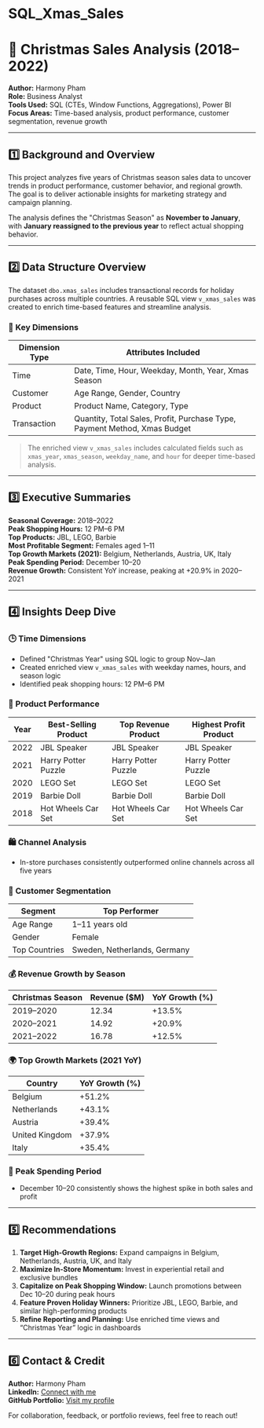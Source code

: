 # SQL_Xmas_Sales

# 🎄 Christmas Sales Analysis (2018–2022)

**Author:** Harmony Pham  
**Role:** Business Analyst  
**Tools Used:** SQL (CTEs, Window Functions, Aggregations), Power BI  
**Focus Areas:** Time-based analysis, product performance, customer segmentation, revenue growth

---

## 1️⃣ Background and Overview

This project analyzes five years of Christmas season sales data to uncover trends in product performance, customer behavior, and regional growth. The goal is to deliver actionable insights for marketing strategy and campaign planning.

The analysis defines the "Christmas Season" as **November to January**, with **January reassigned to the previous year** to reflect actual shopping behavior.

---

## 2️⃣ Data Structure Overview

The dataset `dbo.xmas_sales` includes transactional records for holiday purchases across multiple countries. A reusable SQL view `v_xmas_sales` was created to enrich time-based features and streamline analysis.

### 📁 Key Dimensions

| Dimension Type     | Attributes Included                                      |
|--------------------|----------------------------------------------------------|
| Time               | Date, Time, Hour, Weekday, Month, Year, Xmas Season      |
| Customer           | Age Range, Gender, Country                               |
| Product            | Product Name, Category, Type                             |
| Transaction        | Quantity, Total Sales, Profit, Purchase Type, Payment Method, Xmas Budget |

> The enriched view `v_xmas_sales` includes calculated fields such as `xmas_year`, `xmas_season`, `weekday_name`, and `hour` for deeper time-based analysis.

---

## 3️⃣ Executive Summaries

**Seasonal Coverage:** 2018–2022  
**Peak Shopping Hours:** 12 PM–6 PM  
**Top Products:** JBL, LEGO, Barbie  
**Most Profitable Segment:** Females aged 1–11  
**Top Growth Markets (2021):** Belgium, Netherlands, Austria, UK, Italy  
**Peak Spending Period:** December 10–20  
**Revenue Growth:** Consistent YoY increase, peaking at +20.9% in 2020–2021

---

## 4️⃣ Insights Deep Dive

### 🕒 Time Dimensions
- Defined "Christmas Year" using SQL logic to group Nov–Jan
- Created enriched view `v_xmas_sales` with weekday names, hours, and season logic
- Identified peak shopping hours: 12 PM–6 PM

### 🧸 Product Performance

| Year | Best-Selling Product | Top Revenue Product | Highest Profit Product |
|------|----------------------|---------------------|------------------------|
| 2022 | JBL Speaker          | JBL Speaker         | JBL Speaker            |
| 2021 | Harry Potter Puzzle  | Harry Potter Puzzle | Harry Potter Puzzle    |
| 2020 | LEGO Set             | LEGO Set            | LEGO Set               |
| 2019 | Barbie Doll          | Barbie Doll         | Barbie Doll            |
| 2018 | Hot Wheels Car Set   | Hot Wheels Car Set  | Hot Wheels Car Set     |

### 🛍️ Channel Analysis
- In-store purchases consistently outperformed online channels across all five years

### 👥 Customer Segmentation

| Segment        | Top Performer |
|----------------|----------------|
| Age Range      | 1–11 years old |
| Gender         | Female         |
| Top Countries  | Sweden, Netherlands, Germany |

### 💰 Revenue Growth by Season

| Christmas Season | Revenue ($M) | YoY Growth (%) |
|------------------|--------------|----------------|
| 2019–2020        | 12.34        | +13.5%         |
| 2020–2021        | 14.92        | +20.9%         |
| 2021–2022        | 16.78        | +12.5%         |

### 🌍 Top Growth Markets (2021 YoY)

| Country        | YoY Growth (%) |
|----------------|----------------|
| Belgium        | +51.2%         |
| Netherlands    | +43.1%         |
| Austria        | +39.4%         |
| United Kingdom | +37.9%         |
| Italy          | +35.4%         |

### 📅 Peak Spending Period
- December 10–20 consistently shows the highest spike in both sales and profit

---

## 5️⃣ Recommendations

1. **Target High-Growth Regions:** Expand campaigns in Belgium, Netherlands, Austria, UK, and Italy
2. **Maximize In-Store Momentum:** Invest in experiential retail and exclusive bundles
3. **Capitalize on Peak Shopping Window:** Launch promotions between Dec 10–20 during peak hours
4. **Feature Proven Holiday Winners:** Prioritize JBL, LEGO, Barbie, and similar high-performing products
5. **Refine Reporting and Planning:** Use enriched time views and “Christmas Year” logic in dashboards

---

## 6️⃣ Contact & Credit

**Author:** Harmony Pham  
**LinkedIn:** [Connect with me](https://www.linkedin.com/)  
**GitHub Portfolio:** [Visit my profile](https://github.com/)  

For collaboration, feedback, or portfolio reviews, feel free to reach out!

